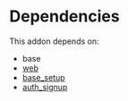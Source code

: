 # Dependencies

This addon depends on:

- base
- [web](../../odoo-bringout-oca-ocb-web)
- [base_setup](../../odoo-bringout-oca-ocb-base_setup)
- [auth_signup](../../odoo-bringout-oca-ocb-auth_signup)

